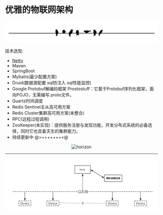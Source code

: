 <h1>优雅的物联网架构</h1>
<p align="center"><img src ="picture/horizon.PNG" alt="horizon" /></p>
<p>技术选型:</p>

- [Netty](https://github.com/netty/netty)
- Maven
- SpringBoot
- Mybatis(最少配置方案)
- Druid(数据源配置 sql防注入 sql性能监控)
- Google Protobuf解编码框架 Prostostuff：它基于Protobuf序列化框架，面向POJO，无需编写.proto文件。
- Quartz时间调度
- Redis Sentinel主从高可用方案
- Redis Cluster集群高可用方案(未整合)
- RPC(远程过程调用)
- ZooKeeper(未实现)：提供服务注册与发现功能，开发分布式系统的必备选择，同时它也具备天生的集群能力。
- 持续更新中 @>+++++++<@
<p align="center"><img src ="picture/slave_MarkMan.png" alt="horizon" /></p>
<hr/>
<p align="center"><img src ="document/项目主框架.png" alt="horizon" /></p>